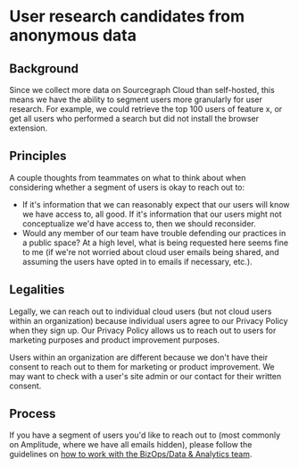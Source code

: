 # User research candidates from anonymous data

## Background 

Since we collect more data on Sourcegraph Cloud than self-hosted, this means we have the ability to segment users more granularly for user research. For example, we could retrieve the top 100 users of feature x, or get all users who performed a search but did not install the browser extension. 

## Principles

A couple thoughts from teammates on what to think about when considering whether a segment of users is okay to reach out to:
- If it's information that we can reasonably expect that our users will know we have access to, all good. If it's information that our users might not conceptualize we'd have access to, then we should reconsider. 
- Would any member of our team have trouble defending our practices in a public space? At a high level, what is being requested here seems fine to me (if we're not worried about cloud user emails being shared, and assuming the users have opted in to emails if necessary, etc.).

## Legalities

Legally, we can reach out to individual cloud users (but not cloud users within an organization) because individual users agree to our Privacy Policy when they sign up. Our Privacy Policy allows us to reach out to users for marketing purposes and product improvement purposes.

Users within an organization are different because we don't have their consent to reach out to them for marketing or product improvement. We may want to check with a user's site admin or our contact for their written consent.

## Process

If you have a segment of users you'd like to reach out to (most commonly on Amplitude, where we have all emails hidden), please follow the guidelines on [how to work with the BizOps/Data & Analytics team](../../../../bizops/index.md#how-to-work-with-us). 